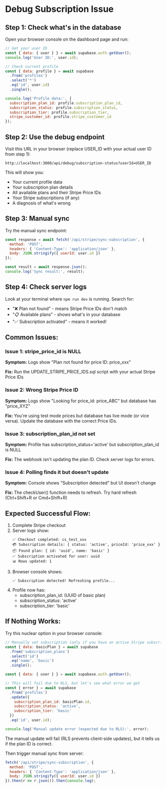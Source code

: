 # Debug Subscription Issue

## Step 1: Check what's in the database

Open your browser console on the dashboard page and run:

```javascript
// Get your user ID
const { data: { user } } = await supabase.auth.getUser();
console.log('User ID:', user.id);

// Check current profile
const { data: profile } = await supabase
  .from('profiles')
  .select('*')
  .eq('id', user.id)
  .single();

console.log('Profile data:', {
  subscription_plan_id: profile.subscription_plan_id,
  subscription_status: profile.subscription_status,
  subscription_tier: profile.subscription_tier,
  stripe_customer_id: profile.stripe_customer_id
});
```

## Step 2: Use the debug endpoint

Visit this URL in your browser (replace USER_ID with your actual user ID from step 1):

```
http://localhost:3000/api/debug/subscription-status?userId=USER_ID
```

This will show you:
- Your current profile data
- Your subscription plan details
- All available plans and their Stripe Price IDs
- Your Stripe subscriptions (if any)
- A diagnosis of what's wrong

## Step 3: Manual sync

Try the manual sync endpoint:

```javascript
const response = await fetch('/api/stripe/sync-subscription', {
  method: 'POST',
  headers: { 'Content-Type': 'application/json' },
  body: JSON.stringify({ userId: user.id })
});

const result = await response.json();
console.log('Sync result:', result);
```

## Step 4: Check server logs

Look at your terminal where `npm run dev` is running. Search for:
- "❌ Plan not found" - means Stripe Price IDs don't match
- "📋 Available plans" - shows what's in your database
- "✅ Subscription activated" - means it worked!

## Common Issues:

### Issue 1: stripe_price_id is NULL
**Symptom:** Logs show "Plan not found for price ID: price_xxx"

**Fix:** Run the UPDATE_STRIPE_PRICE_IDS.sql script with your actual Stripe Price IDs

### Issue 2: Wrong Stripe Price ID
**Symptom:** Logs show "Looking for price_id: price_ABC" but database has "price_XYZ"

**Fix:** You're using test mode prices but database has live mode (or vice versa). Update the database with the correct Price IDs.

### Issue 3: subscription_plan_id not set
**Symptom:** Profile has subscription_status='active' but subscription_plan_id is NULL

**Fix:** The webhook isn't updating the plan ID. Check server logs for errors.

### Issue 4: Polling finds it but doesn't update
**Symptom:** Console shows "Subscription detected" but UI doesn't change

**Fix:** The checkUser() function needs to refresh. Try hard refresh (Ctrl+Shift+R or Cmd+Shift+R)

## Expected Successful Flow:

1. Complete Stripe checkout
2. Server logs show:
   ```
   ✅ Checkout completed: cs_test_xxx
   💳 Subscription details: { status: 'active', priceId: 'price_xxx' }
   📦 Found plan: { id: 'uuid', name: 'basic' }
   ✅ Subscription activated for user: uuid
   📊 Rows updated: 1
   ```
3. Browser console shows:
   ```
   ✅ Subscription detected! Refreshing profile...
   ```
4. Profile now has:
   - subscription_plan_id: (UUID of basic plan)
   - subscription_status: 'active'
   - subscription_tier: 'basic'

## If Nothing Works:

Try this nuclear option in your browser console:

```javascript
// Manually set subscription (only if you have an active Stripe subscription)
const { data: basicPlan } = await supabase
  .from('subscription_plans')
  .select('id')
  .eq('name', 'basic')
  .single();

const { data: { user } } = await supabase.auth.getUser();

// This will fail due to RLS, but let's see what error we get
const { error } = await supabase
  .from('profiles')
  .update({
    subscription_plan_id: basicPlan.id,
    subscription_status: 'active',
    subscription_tier: 'basic'
  })
  .eq('id', user.id);

console.log('Manual update error (expected due to RLS):', error);
```

The manual update will fail (RLS prevents client-side updates), but it tells us if the plan ID is correct.

Then trigger manual sync from server:
```javascript
fetch('/api/stripe/sync-subscription', {
  method: 'POST',
  headers: { 'Content-Type': 'application/json' },
  body: JSON.stringify({ userId: user.id })
}).then(r => r.json()).then(console.log);
```
